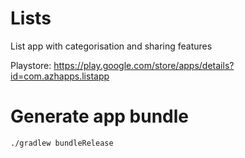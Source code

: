 # Lists

List app with categorisation and sharing features

Playstore: https://play.google.com/store/apps/details?id=com.azhapps.listapp

# Generate app bundle
```shell
./gradlew bundleRelease
```